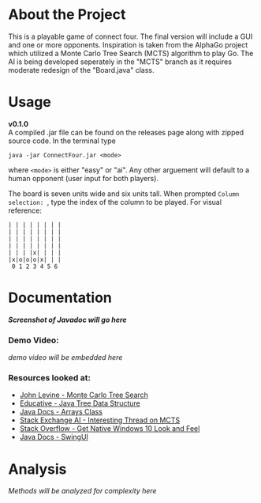 # About the Project
This is a playable game of connect four. The final version will include a GUI and one or more opponents. Inspiration is taken from the AlphaGo project which utilized a Monte Carlo Tree Search (MCTS) algorithm to play Go. The AI is being developed seperately in the "MCTS" branch as it requires moderate redesign of the "Board.java" class.

# Usage
**v0.1.0**  
A compiled .jar file can be found on the releases page along with zipped source code.
In the terminal type  
```
java -jar ConnectFour.jar <mode>
```
where `<mode>` is either "easy" or "ai". Any other arguement will default to a human opponent (user input for both players).

The board is seven units wide and six units tall. When prompted `Column selection: `, type the index of the column to be played. For visual reference:
```
| | | | | | | | 
| | | | | | | |
| | | | | | | |
| | | | | | | |
| | | |x| | | |
|x|o|o|o|x| | |
 0 1 2 3 4 5 6
```

# Documentation
***Screenshot of Javadoc will go here***
### Demo Video:
*demo video will be embedded here*
### Resources looked at:
- [John Levine - Monte Carlo Tree Search](https://www.youtube.com/watch?v=UXW2yZndl7U&ab_channel=JohnLevine)
- [Educative - Java Tree Data Structure](https://www.educative.io/blog/data-structures-trees-java)
- [Java Docs - Arrays Class](https://docs.oracle.com/javase/7/docs/api/java/util/Arrays.html)
- [Stack Exchange AI - Interesting Thread on MCTS](https://ai.stackexchange.com/questions/21019/should-monte-carlo-tree-search-be-able-to-consistently-beat-me-in-the-connect-fo)
- [Stack Overflow - Get Native Windows 10 Look and Feel](https://stackoverflow.com/questions/11425103/how-to-get-the-windows-native-look-in-java-gui-programming/11426036)
- [Java Docs - SwingUI](https://docs.oracle.com/javase/tutorial/uiswing/)

# Analysis
*Methods will be analyzed for complexity here*

